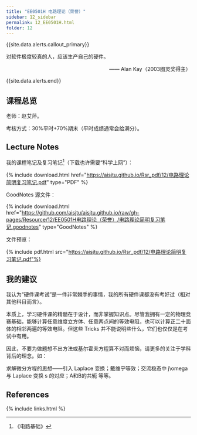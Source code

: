 ```yaml
---
title: "EE0501H 电路理论（荣誉）"
sidebar: 12_sidebar
permalink: 12_EE0501H.html
folder: 12
---
```


{{site.data.alerts.callout_primary}}
<p>对软件极度较真的人，应该生产自己的硬件。</p>
<p align="right">—— Alan Kay（2003图灵奖得主）</p>

{{site.data.alerts.end}}

## 课程总览

老师：赵艾萍。

考核方式：30%平时+70%期末（平时成绩通常会给满分）。

## Lecture Notes

我的课程笔记及复习笔记[^1]（下载也许需要“科学上网”）：

{% include download.html href="https://aisjtu.github.io/Rsr_pdf/12/电路理论简明复习笔记.pdf" type="PDF" %}

GoodNotes 源文件：

{% include download.html href="https://github.com/aisjtu/aisjtu.github.io/raw/gh-pages/Resource/12/EE0501H电路理论（荣誉）/电路理论简明复习笔记.goodnotes" type="GoodNotes" %}

文件预览：

{% include pdf.html src="https://aisjtu.github.io/Rsr_pdf/12/电路理论简明复习笔记.pdf"%}

## 我的建议

我认为“硬件课考试”是一件非常棘手的事情，我的所有硬件课都没有考好过（相对其他科目而言）。

本质上，学习硬件课的精髓在于设计，而非掌握知识点。尽管我拥有一定的物理竞赛基础，能够计算任意维度立方体、任意两点间的等效电阻，也可以计算正二十面体的相邻两遍的等效电阻。但这些 Tricks 并不能说明些什么，它们也仅仅是在考试中有用。

因此，不要为做题想不出方法或基尔霍夫方程算不对而烦恼，请更多的关注于学科背后的理念。如：

求解微分方程的思想——引入 Laplace 变换；戴维宁等效；交流稳态中 j\omega 与 Laplace 变换 s 的对应；A和B的共轭 等等。

## References

[^1]: 《电路基础》

{% include links.html %}
